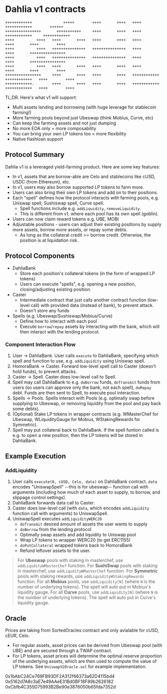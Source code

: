 # Dahlia v1 contracts

```
++++++++++++              +++++        ++++       ++++   ++++           ++++++++++++        ++++++  
++++++++++++++++       +++++++++++     ++++       ++++   ++++           ++++++++++++     ++++++++++++
++++          ++++   ++++       ++++   ++++       ++++   ++++               ++++       ++++        ++++
++++          ++++   +++++++++++++++   +++++++++++++++   ++++               ++++       ++++++++++++++++
++++          ++++   +++++++++++++++   +++++++++++++++   ++++               ++++       ++++++++++++++++
++++          ++++   ++++       ++++   ++++       ++++   ++++               ++++       ++++        ++++
++++++++++++++++     ++++       ++++   ++++       ++++   ++++++++++++   ++++++++++++   ++++        ++++
++++++++++++.        ++++       ++++   ++++       ++++   ++++++++++++   ++++++++++++   ++++        ++++
```

TL;DR. Here's what v1 will support:

- Multi assets lending and borrowing (with huge leverage for stablecoin farming!)
- More farming pools beyond just Ubeswap (think Mobius, Curve, etc)
- Can keep the farming assets and not just dumping
- No more EOA only = more composability
- You can bring your own LP tokens too = more flexibility
- Native flashloan support

## Protocol Summary

Dahlia v1 is a leveraged yield-farming product. Here are some key features:

<!-- - In v1, the protocol instead integrates with the Foutain of Youth, an exisiting lending protocol on Celo. Whenever a user wants to borrow funds (on leverage) to yield farm, Dahlia will borrow from the lending protocol. -->

- In v1, assets that are borrow-able are Celo and stablecoins like cUSD, USDC (from Ethereum), etc.
- In v1, users may also borrow supported LP tokens to farm more.
- Users can also bring their own LP tokens and add on to their positions.
- Each "spell" defines how the protocol interacts with farming pools, e.g. Uniswap spell, Sushiswap spell, Curve spell.
  - Spell functions include e.g. `addLiquidity`, `removeLiquidity`.
  - This is different from v1, where each pool has its own spell (goblin).
- Users can now claim reward tokens e.g. UBE, MOBI 
- Adjustable positions - users can adjust their existing positions by supply more assets, borrow more assets, or repay some debts.
  - As long as the collateral credit >= borrow credit. Otherwise, the position is at liquidation risk.

## Protocol Components

- DahliaBank
  - Store each position's collateral tokens (in the form of wrapped LP tokens)
  - Users can execute "spells", e.g. opening a new position, closing/adjusting existing position.
- Caster
  - Intermediate contract that just calls another contract function (low-level call) with provided data (instead of bank), to prevent attack.
  - Doesn't store any funds
- Spells (e.g. Ubeswap/Sushiswap/Mobius/Curve)
  - Define how to interact with each pool
  - Execute `borrow`/`repay` assets by interacting with the bank, which will then interact with the lending protocol.

### Component Interaction Flow

1. User -> DahliaBank.
   User calls `execute` to DahliaBank, specifying which spell and function to use, e.g. `addLiquidity` using Uniswap spell.
2. HomoraBank -> Caster.
   Forward low-level spell call to Caster (doesn't hold funds), to prevent attacks.
3. Caster -> Spell.
   Caster does low-level call to Spell.
4. Spell may call DahliaBank to e.g. `doBorrow` funds, `doTransmit` funds from users (so users can approve only the bank, not each spell), `doRepay` debt. Funds are then sent to Spell, to execute pool interaction.
5. Spells -> Pools.
   Spells interact with Pools (e.g. optimally swap before supplying to Ubeswap, or removing liquidity from the pool and pay back some debts).
6. (Optional) Stake LP tokens in wrapper contracts (e.g. WMasterChef for Ubeswap, WLiquidityGauge for Mobius, WStakingRewards for Symmetric).
7. Spell may put collateral back to DahliaBank.
   If the spell funtion called is e.g. to open a new position, then the LP tokens will be stored in DahliaBank.

## Example Execution

### AddLiquidity

1. User calls `execute(0, cUSD, Celo, data)` on DahliaBank contract. `data` encodes "UniswapSpell" --this is for ubeswap-- function call with arguments (including how much of each asset to supply, to borrow, and slippage control settings).
2. DahliaBank forwards data call to Caster.
3. Caster does low-level call (with `data`, which encodes `addLiquidity` function call with arguments) to UniswapSpell.
4. UniswapSpell executes `addLiquidityWERC20`
   - `doTransmit` desired amount of assets the user wants to supply
   - `doBorrow` from the lending protocol
   - Optimally swap assets and add liquidity to Uniswap pool
   - Wrap LP tokens to wrapper WERC20 (to get ERC1155)
   - `doPutCollateral` wrapped tokens back to HomoraBank
   - Refund leftover assets to the user.

> For **Ubeswap** pools with staking in masterchef, use `addLiqudityWMasterChef` function.
> For **SushiSwap** pools with staking in masterchef, use `addLiqudityWMasterChef` function.
> For **Symmetric** pools with staking rewards, use `addLiquidityWStakingRewards` function.
> For all **Mobius** pools, use `addLiquidity[N]` (where `N` is the number of underlying tokens). The spell will auto put in Mobius's liquidity gauge.
> For all **Curve** pools, use `addLiquidity[N]` (where `N` is the number of underlying tokens). The spell will auto put in Curve's liquidity gauge.


## Oracle

Prices are taking from SortedOracles contract and only avialable for cUSD, cEUR, Celo.

- For regular assets, asset prices can be derived from Ubeswap pool (with UBE) and are secured through a TWAP contract.
- For LP tokens, asset prices will determine the optimal reserve proportion of the underlying assets, which are then used to compute the value of LP tokens. See `UniswapV2Oracle.sol` for example implementation.


0x1bAbC24Ce769FB93DF2A312f66373a62D4115bd4
0x5162d7A8c3aE7e49AAeE31Bd0BF18F89b2626182
0xCbfb4C355D75993B2Be90e3876050b65fda7352d